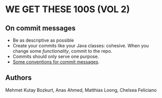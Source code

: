 # WE GET THESE 100S (VOL 2)

## On commit messages

- Be as descriptive as possible
- Create your commits like your Java classes: cohesive. When you change some *functionality*, commit to the repo.
- Commits should only serve one purpose.
- [Some conventions for commit messages](https://gist.github.com/joshbuchea/6f47e86d2510bce28f8e7f42ae84c716).

## Authors

Mehmet Kutay Bozkurt, Anas Ahmed, Matthias Loong, Chelsea Feliciano